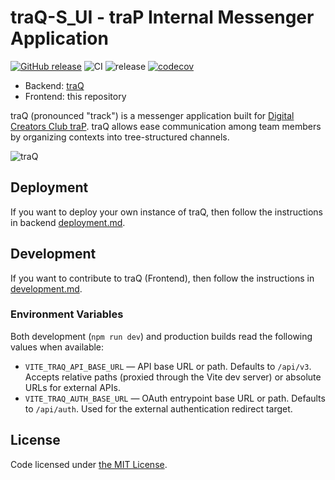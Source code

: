 # traQ-S_UI - traP Internal Messenger Application

[![GitHub release](https://img.shields.io/github/release/traPtitech/traQ_S-UI.svg)](https://GitHub.com/traPtitech/traQ_S-UI/releases/)
![CI](https://github.com/traPtitech/traQ_S-UI/workflows/CI/badge.svg)
![release](https://github.com/traPtitech/traQ_S-UI/workflows/release/badge.svg)
[![codecov](https://codecov.io/gh/traPtitech/traQ_S-UI/branch/master/graph/badge.svg)](https://codecov.io/gh/traPtitech/traQ_S-UI)

- Backend: [traQ](https://github.com/traPtitech/traQ)
- Frontend: this repository

traQ (pronounced "track") is a messenger application built for [Digital Creators Club traP](https://trap.jp).
traQ allows ease communication among team members by organizing contexts into tree-structured channels.

![traQ](https://user-images.githubusercontent.com/49056869/115141831-5a376980-a079-11eb-93c1-7016bc2097d0.png)

## Deployment

If you want to deploy your own instance of traQ, then follow the instructions in backend [deployment.md](https://github.com/traPtitech/traQ/blob/master/docs/deployment.md).

## Development

If you want to contribute to traQ (Frontend), then follow the instructions in [development.md](./docs/development.md).

### Environment Variables

Both development (`npm run dev`) and production builds read the following values when available:

- `VITE_TRAQ_API_BASE_URL` — API base URL or path. Defaults to `/api/v3`. Accepts relative paths (proxied through the Vite dev server) or absolute URLs for external APIs.
- `VITE_TRAQ_AUTH_BASE_URL` — OAuth entrypoint base URL or path. Defaults to `/api/auth`. Used for the external authentication redirect target.

## License

Code licensed under [the MIT License](https://github.com/traPtitech/traQ_S-UI/blob/master/LICENSE).

